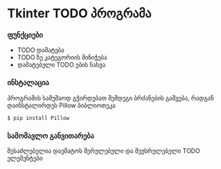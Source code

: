 # Tkinter TODO პროგრამა

### ფუნქციები

  - TODO დამატება
  - TODO ზე კატეგორიის მინიჭება
  - დამატებული TODO ების ნახვა


### ინსტალაცია

პროგრამის სამუშაოდ გჭირდებათ შემდეგი ბრძანების გაშვება, რადგან დაინსტალირდეს Pillow ბიბლიოთეკა

```sh
$ pip install Pillow
```


### სამომავლო განვითარება

შესაძლებელია დაემატოს შერულებული და შეუსრულებელი TODO ელემენტები

